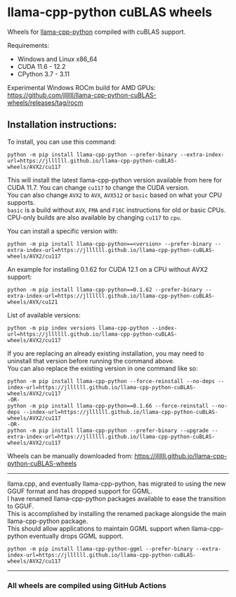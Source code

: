 # llama-cpp-python cuBLAS wheels
Wheels for [llama-cpp-python](https://github.com/abetlen/llama-cpp-python) compiled with cuBLAS support.

Requirements:
- Windows and Linux x86_64
- CUDA 11.6 - 12.2
- CPython 3.7 - 3.11

Experimental Windows ROCm build for AMD GPUs: https://github.com/jllllll/llama-cpp-python-cuBLAS-wheels/releases/tag/rocm

Installation instructions:
---
To install, you can use this command:
```
python -m pip install llama-cpp-python --prefer-binary --extra-index-url=https://jllllll.github.io/llama-cpp-python-cuBLAS-wheels/AVX2/cu117
```
This will install the latest llama-cpp-python version available from here for CUDA 11.7. You can change `cu117` to change the CUDA version.  
You can also change `AVX2` to `AVX`, `AVX512` or `basic` based on what your CPU supports.  
`basic` is a build without `AVX`, `FMA` and `F16C` instructions for old or basic CPUs.  
CPU-only builds are also available by changing `cu117` to `cpu`.

You can install a specific version with:
```
python -m pip install llama-cpp-python==<version> --prefer-binary --extra-index-url=https://jllllll.github.io/llama-cpp-python-cuBLAS-wheels/AVX2/cu117
```
An example for installing 0.1.62 for CUDA 12.1 on a CPU without AVX2 support:
```
python -m pip install llama-cpp-python==0.1.62 --prefer-binary --extra-index-url=https://jllllll.github.io/llama-cpp-python-cuBLAS-wheels/AVX/cu121
```
List of available versions:
```
python -m pip index versions llama-cpp-python --index-url=https://jllllll.github.io/llama-cpp-python-cuBLAS-wheels/AVX2/cu117
```

If you are replacing an already existing installation, you may need to uninstall that version before running the command above.  
You can also replace the existing version in one command like so:
```
python -m pip install llama-cpp-python --force-reinstall --no-deps --index-url=https://jllllll.github.io/llama-cpp-python-cuBLAS-wheels/AVX2/cu117
-OR-
python -m pip install llama-cpp-python==0.1.66 --force-reinstall --no-deps --index-url=https://jllllll.github.io/llama-cpp-python-cuBLAS-wheels/AVX2/cu117
-OR-
python -m pip install llama-cpp-python --prefer-binary --upgrade --extra-index-url=https://jllllll.github.io/llama-cpp-python-cuBLAS-wheels/AVX2/cu117
```

Wheels can be manually downloaded from: https://jllllll.github.io/llama-cpp-python-cuBLAS-wheels

---
llama.cpp, and eventually llama-cpp-python, has migrated to using the new GGUF format and has dropped support for GGML.  
I have renamed llama-cpp-python packages available to ease the transition to GGUF.  
This is accomplished by installing the renamed package alongside the main llama-cpp-python package.  
This should allow applications to maintain GGML support when llama-cpp-python eventually drops GGML support.
```
python -m pip install llama-cpp-python-ggml --prefer-binary --extra-index-url=https://jllllll.github.io/llama-cpp-python-cuBLAS-wheels/AVX2/cu117
```

---
### All wheels are compiled using GitHub Actions
